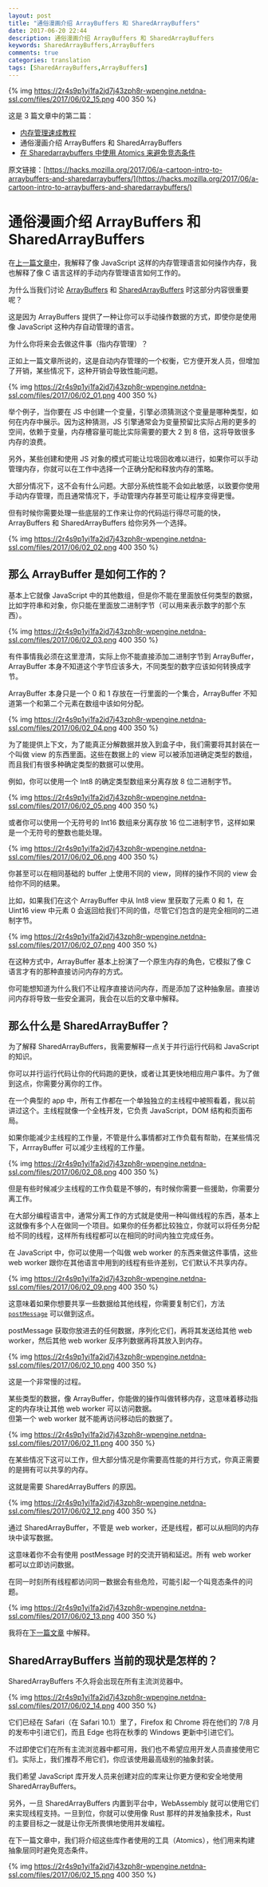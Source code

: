 ```yaml
---
layout: post
title: "通俗漫画介绍 ArrayBuffers 和 SharedArrayBuffers"
date: 2017-06-20 22:44
description: 通俗漫画介绍 ArrayBuffers 和 SharedArrayBuffers
keywords: SharedArrayBuffers,ArrayBuffers
comments: true
categories: translation
tags: [SharedArrayBuffers,ArrayBuffers]
---
```


{% img https://2r4s9p1yi1fa2jd7j43zph8r-wpengine.netdna-ssl.com/files/2017/06/02_15.png 400 350 %}

这是 3 篇文章中的第二篇：

* [内存管理速成教程](http://zhaozhiming.github.io/blog/2017/06/20/a-crash-course-in-memory-management-zh/)
* 通俗漫画介绍 ArrayBuffers 和 SharedArrayBuffers
* [在 Sharedarraybuffers 中使用 Atomics 来避免竞态条件](http://zhaozhiming.github.io/blog/2017/06/21/avoiding-race-conditions-in-sharedarraybuffers-with-atomics-zh/)

原文链接：[https://hacks.mozilla.org/2017/06/a-cartoon-intro-to-arraybuffers-and-sharedarraybuffers/](https://hacks.mozilla.org/2017/06/a-cartoon-intro-to-arraybuffers-and-sharedarraybuffers/)

<!--more-->

# 通俗漫画介绍 ArrayBuffers 和 SharedArrayBuffers
  
在[上一篇文章中](http://zhaozhiming.github.io/blog/2017/06/20/a-crash-course-in-memory-management-zh/)，我解释了像 JavaScript 这样的内存管理语言如何操作内存，我也解释了像 C 语言这样的手动内存管理语言如何工作的。  

为什么当我们讨论 [ArrayBuffers](https://developer.mozilla.org/en-US/docs/Web/JavaScript/Reference/Global_Objects/ArrayBuffer) 和 [SharedArrayBuffers](https://developer.mozilla.org/en-US/docs/Web/JavaScript/Reference/Global_Objects/SharedArrayBuffer) 时这部分内容很重要呢？  

这是因为 ArrayBuffers 提供了一种让你可以手动操作数据的方式，即使你是使用像 JavaScript 这种内存自动管理的语言。  

为什么你将来会去做这件事（指内存管理）？  

正如上一篇文章所说的，这是自动内存管理的一个权衡，它方便开发人员，但增加了开销，某些情况下，这种开销会导致性能问题。  

{% img https://2r4s9p1yi1fa2jd7j43zph8r-wpengine.netdna-ssl.com/files/2017/06/02_01.png 400 350 %}
  
举个例子，当你要在 JS 中创建一个变量，引擎必须猜测这个变量是哪种类型，如何在内存中展示。因为这种猜测，JS 引擎通常会为变量预留比实际占用的更多的空间，依赖于变量，内存槽容量可能比实际需要的要大 2 到 8 倍，这将导致很多内存的浪费。  

另外，某些创建和使用 JS 对象的模式可能让垃圾回收难以进行，如果你可以手动管理内存，你就可以在工作中选择一个正确分配和释放内存的策略。  

大部分情况下，这不会有什么问题。大部分系统性能不会如此敏感，以致要你使用手动内存管理，而且通常情况下，手动管理内存甚至可能让程序变得更慢。  

但有时候你需要处理一些底层的工作来让你的代码运行得尽可能的快，ArrayBuffers 和 SharedArrayBuffers 给你另外一个选择。  

{% img https://2r4s9p1yi1fa2jd7j43zph8r-wpengine.netdna-ssl.com/files/2017/06/02_02.png 400 350 %}
  
## 那么 ArrayBuffer 是如何工作的？

基本上它就像 JavaScript 中的其他数组，但是你不能在里面放任何类型的数据，比如字符串和对象，你只能在里面放二进制字节（可以用来表示数字的那个东西）。  

{% img https://2r4s9p1yi1fa2jd7j43zph8r-wpengine.netdna-ssl.com/files/2017/06/02_03.png 400 350 %}
  
有件事情我必须在这里澄清，实际上你不能直接添加二进制字节到 ArrayBuffer，ArrayBuffer 本身不知道这个字节应该多大，不同类型的数字应该如何转换成字节。  

ArrayBuffer 本身只是一个 0 和 1 存放在一行里面的一个集合，ArrayBuffer 不知道第一个和第二个元素在数组中该如何分配。  

{% img https://2r4s9p1yi1fa2jd7j43zph8r-wpengine.netdna-ssl.com/files/2017/06/02_04.png 400 350 %}
  
为了能提供上下文，为了能真正分解数据并放入到盒子中，我们需要将其封装在一个叫做 view 的东西里面。这些在数据上的 view 可以被添加进确定类型的数组，而且我们有很多种确定类型的数据可以使用。  

例如，你可以使用一个 Int8 的确定类型数组来分离存放 8 位二进制字节。  

{% img https://2r4s9p1yi1fa2jd7j43zph8r-wpengine.netdna-ssl.com/files/2017/06/02_05.png 400 350 %}
  
或者你可以使用一个无符号的 Int16 数组来分离存放 16 位二进制字节，这样如果是一个无符号的整数也能处理。  

{% img https://2r4s9p1yi1fa2jd7j43zph8r-wpengine.netdna-ssl.com/files/2017/06/02_06.png 400 350 %}
  
你甚至可以在相同基础的 buffer 上使用不同的 view，同样的操作不同的 view 会给你不同的结果。  

比如，如果我们在这个 ArrayBuffer 中从 Int8 view 里获取了元素 0 和 1，在 Uint16 view 中元素 0 会返回给我们不同的值，尽管它们包含的是完全相同的二进制字节。  

{% img https://2r4s9p1yi1fa2jd7j43zph8r-wpengine.netdna-ssl.com/files/2017/06/02_07.png 400 350 %}
  
在这种方式中，ArrayBuffer 基本上扮演了一个原生内存的角色，它模拟了像 C 语言才有的那种直接访问内存的方式。  

你可能想知道为什么我们不让程序直接访问内存，而是添加了这种抽象层。直接访问内存将导致一些安全漏洞，我会在以后的文章中解释。  

## 那么什么是 SharedArrayBuffer？

为了解释 SharedArrayBuffers，我需要解释一点关于并行运行代码和 JavaScript 的知识。  

你可以并行运行代码让你的代码跑的更快，或者让其更快地相应用户事件。为了做到这点，你需要分离你的工作。  

在一个典型的 app 中，所有工作都在一个单独独立的主线程中被照看着，我以前讲过这个。主线程就像一个全栈开发，它负责 JavaScript，DOM 结构和页面布局。  

如果你能减少主线程的工作量，不管是什么事情都对工作负载有帮助，在某些情况下，ArrrayBuffer 可以减少主线程的工作量。  

{% img https://2r4s9p1yi1fa2jd7j43zph8r-wpengine.netdna-ssl.com/files/2017/06/02_08.png 400 350 %}

但是有些时候减少主线程的工作负载是不够的，有时候你需要一些援助，你需要分离工作。  

在大部分编程语言中，通常分离工作的方式就是使用一种叫做线程的东西，基本上这就像有多个人在做同一个项目。如果你的任务都比较独立，你就可以将任务分配给不同的线程，这样所有线程都可以在相同的时间内独立完成任务。  

在 JavaScript 中，你可以使用一个叫做 web worker 的东西来做这件事情，这些 web worker 跟你在其他语言中用到的线程有些许差别，它们默认不共享内存。  

{% img https://2r4s9p1yi1fa2jd7j43zph8r-wpengine.netdna-ssl.com/files/2017/06/02_09.png 400 350 %}
  
这意味着如果你想要共享一些数据给其他线程，你需要复制它们，方法 [`postMessage`](https://developer.mozilla.org/en-US/docs/Web/API/Worker/postMessage) 可以做到这点。  

postMessage 获取你放进去的任何数据，序列化它们，再将其发送给其他 web worker，然后其他 web worker 反序列数据再将其放入到内存。  

{% img https://2r4s9p1yi1fa2jd7j43zph8r-wpengine.netdna-ssl.com/files/2017/06/02_10.png 400 350 %}
  
这是一个非常慢的过程。  

某些类型的数据，像 ArrayBuffer，你能做的操作叫做转移内存，这意味着移动指定的内存块让其他 web worker 可以访问数据。  
但第一个 web worker 就不能再访问移动后的数据了。  

{% img https://2r4s9p1yi1fa2jd7j43zph8r-wpengine.netdna-ssl.com/files/2017/06/02_11.png 400 350 %}
  
在某些情况下这可以工作，但大部分情况是你需要高性能的并行方式，你真正需要的是拥有可以共享的内存。  

这就是需要 SharedArrayBuffers 的原因。  

{% img https://2r4s9p1yi1fa2jd7j43zph8r-wpengine.netdna-ssl.com/files/2017/06/02_12.png 400 350 %}
  
通过 SharedArrayBuffer，不管是 web worker，还是线程，都可以从相同的内存块中读写数据。  

这意味着你不会有使用 postMessage 时的交流开销和延迟。所有 web worker 都可以立即访问数据。  

在同一时刻所有线程都访问同一数据会有些危险，可能引起一个叫竞态条件的问题。  

{% img https://2r4s9p1yi1fa2jd7j43zph8r-wpengine.netdna-ssl.com/files/2017/06/02_13.png 400 350 %}
  
我将在[下一篇文章](http://zhaozhiming.github.io/blog/2017/06/21/avoiding-race-conditions-in-sharedarraybuffers-with-atomics-zh/) 中解释。  

## SharedArrayBuffers 当前的现状是怎样的？

SharedArrayBuffers 不久将会出现在所有主流浏览器中。  

{% img https://2r4s9p1yi1fa2jd7j43zph8r-wpengine.netdna-ssl.com/files/2017/06/02_14.png 400 350 %}
  
它们已经在 Safari（在 Safari 10.1）里了，Firefox 和 Chrome 将在他们的 7/8 月的发布中引进它们，而且 Edge 也将在秋季的 Windows 更新中引进它们。  

不过即使它们在所有主流浏览器中都可用，我们也不希望应用开发人员直接使用它们。实际上，我们推荐不用它们，你应该使用最高级别的抽象封装。  

我们希望 JavaScript 库开发人员来创建对应的库来让你更方便和安全地使用 SharedArrayBuffers。  

另外，一旦 SharedArrayBuffers 内置到平台中，WebAssembly 就可以使用它们来实现线程支持。一旦到位，你就可以使用像 Rust 那样的并发抽象技术，Rust 的主要目标之一就是让你无所畏惧地使用并发编程。  

在下一篇文章中，我们将介绍这些库作者使用的工具（Atomics），他们用来构建抽象层同时避免竞态条件。  

{% img https://2r4s9p1yi1fa2jd7j43zph8r-wpengine.netdna-ssl.com/files/2017/06/02_15.png 400 350 %}
